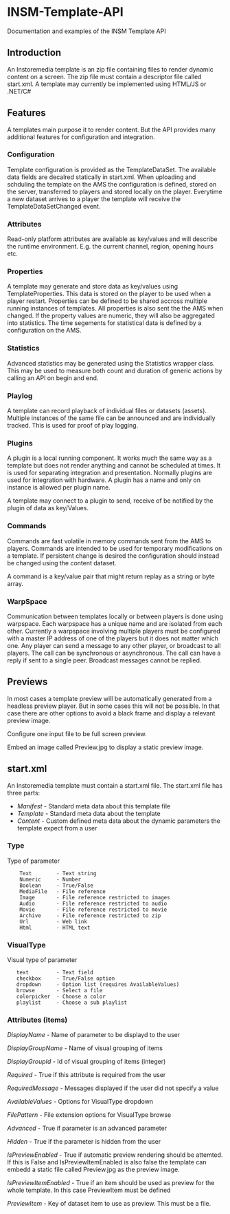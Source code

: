 # INSM-Template-API
Documentation and examples of the INSM Template API

## Introduction

An Instoremedia template is an zip file containing files to render dynamic content on a screen. The zip file must contain a descriptor file called start.xml. A template may currently be implemented using HTML/JS or .NET/C#


## Features

A templates main purpose it to render content. But the API provides many additional features for configuration and integration.


### Configuration

Template configuration is provided as the TemplateDataSet. The available data fields are  decalred statically in start.xml. When uploading and schduling the template on the AMS the configuration is defined, stored on the server,  transferred to players and stored locally on the player. Everytime a new dataset arrives to a player the template will receive the TemplateDataSetChanged event.

### Attributes

Read-only platform attributes are available as key/values and will describe the runtime environment. E.g. the current channel, region, opening hours etc.

### Properties

A template may generate and store data as key/values using TemplateProperties. This data is stored on the player to be used when a player restart. Properties can be defined to be shared accross multiple running instances of templates. All properties is also sent the the AMS when changed. If the property values are numeric, they will also be aggregated into statistics. The time segements for statistical data is defined by a configuration on the AMS.

### Statistics

Advanced statistics may be generated using the Statistics wrapper class. This may be used to measure both count and duration of generic actions by calling an API on begin and end. 

### Playlog

A template can record playback of individual files or datasets (assets). Multiple instances of the same file can be announced and are individually tracked. This is used for proof of play logging.

### Plugins

A plugin is a local running component. It works much the same way as a template but does not render anything and cannot be scheduled at times. It is used for separating integration and presentation. Normally plugins are used for integration with hardware. A plugin has a name and only on instance is allowed per plugin name. 

A template may connect to a plugin to send, receive of be notified by the plugin of data as key/Values.

### Commands

Commands are fast volatile in memory commands sent from the AMS to players. Commands are intended to be used for temporary modifications on a template. If persistent change is desired the configuration should instead be changed using the content dataset.

A command is a key/value pair that might return replay as a string or byte array.

### WarpSpace

Communication between templates locally or between players is done using warpspace. Each warpspace has a unique name and are isolated from each other. Currently a warpspace involving multiple players must be configured with a master IP address of one of the players but it does not matter which one. Any player can send a message to any other player, or broadcast to all players. The call can be synchronous or asynchronous. The call can have a reply if sent to a single peer. Broadcast messages cannot be replied.

## Previews

In most cases a template preview will be automatically generated from a headless preview player. But in some cases this will not be possible. In that case there are other options to avoid a black frame and display a relevant preview image.

Configure one input file to be full screen preview.

Embed an image called Preview.jpg to display a static preview image.


## start.xml

An Instoremedia template must contain a start.xml file. The start.xml file has three parts:

* _Manifest_ - Standard meta data about this template file
* _Template_ - Standard meta data about the template
* _Content_ - Custom defined meta data about the dynamic parameters the template expect from a user

### Type
Type of parameter

        Text        - Text string
        Numeric     - Number
        Boolean     - True/False
        MediaFile   - File reference
        Image       - File reference restricted to images
        Audio       - File reference restricted to audio
        Movie       - File reference restricted to movie
        Archive     - File reference restricted to zip
        Url         - Web link
        Html        - HTML text

### VisualType
Visual type of parameter

       text         - Text field
       checkbox     - True/False option
       dropdown     - Option list (requires AvailableValues)
       browse       - Select a file
       colorpicker  - Choose a color
	   playlist		- Choose a sub playlist


### Attributes (items)

_DisplayName_ - Name of parameter to be displayd to the user

_DisplayGroupName_ - Name of visual grouping of items

_DisplayGroupId_ - Id of visual grouping of items (integer)

_Required_ - True if this attribute is required from the user

_RequiredMessage_ - Messages displayed if the user did not specify a value

_AvailableValues_ - Options for VisualType dropdown

_FilePattern_ - File extension options for VisualType browse 

_Advanced_ - True if parameter is an advanced parameter

_Hidden_ - True if the parameter is hidden from the user

_IsPreviewEnabled_ - True if automatic preview rendering should be attemted. If this is False and IsPreviewItemEnabled is also false the template can embedd a static file called Preview.jpg as the preview image.

_IsPreviewItemEnabled_ - True if an item should be used as preview for the whole template. In this case PreviewItem must be defined

_PreviewItem_ - Key of dataset item to use as preview. This must be a file.

